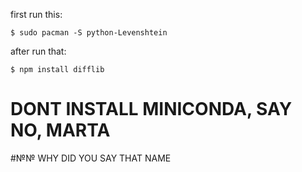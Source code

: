 first run this:
```
$ sudo pacman -S python-Levenshtein
```
after run that:
```
$ npm install difflib
```
# DONT INSTALL MINICONDA, SAY NO, MARTA
#№№ WHY DID YOU SAY THAT NAME
